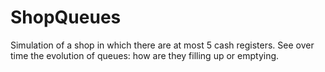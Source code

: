 # ShopQueues
Simulation of a shop in which there are at most 5 cash registers. See over time the evolution of queues: how are they filling up or emptying. 
